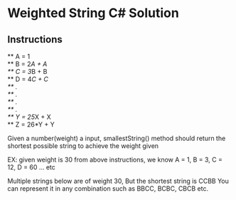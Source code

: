 # Weighted String C# Solution
## Instructions

** A = 1  
** B = 2*A + A  
** C = 3*B + B  
** D = 4*C + C  
** .  
** .  
** .  
** .  
** Y = 25*X + X  
** Z = 26*Y + Y

Given a number(weight) a input, smallestString() method should return the shortest possible string to achieve the weight given

EX: given weight is 30
from above instructions, we know A = 1, B = 3, C = 12, D = 60 ... etc

Multiple strings below are of weight 30, But the shortest string is CCBB
You can represent it in any combination such as BBCC, BCBC, CBCB etc.
